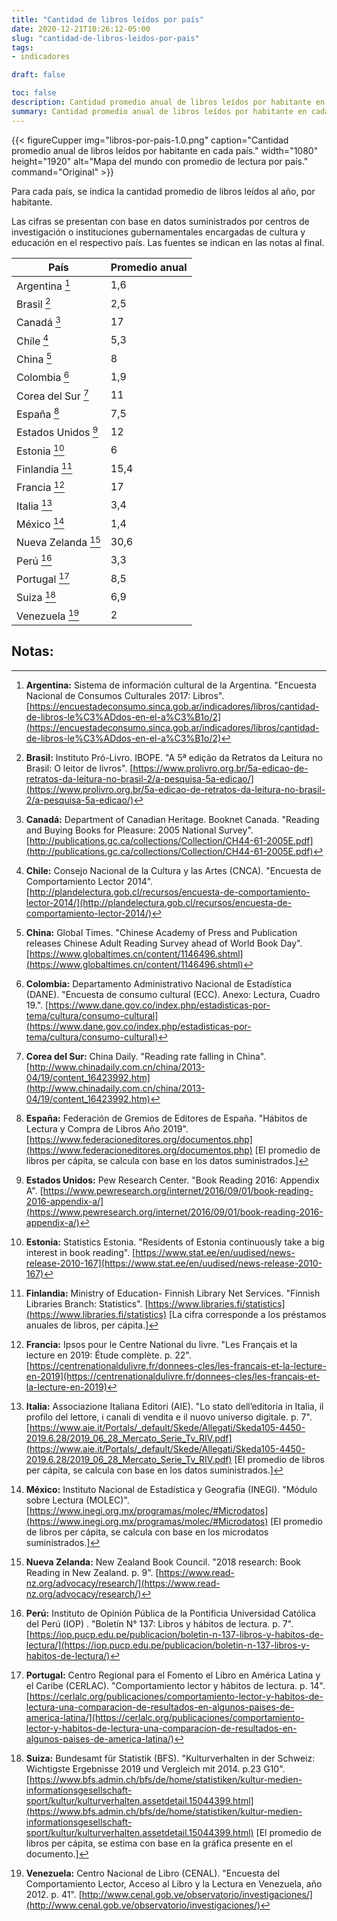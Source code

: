```yaml
---
title: "Cantidad de libros leídos por país"
date: 2020-12-21T10:26:12-05:00
slug: "cantidad-de-libros-leidos-por-pais"
tags: 
- indicadores

draft: false

toc: false
description: Cantidad promedio anual de libros leídos por habitante en cada país.
summary: Cantidad promedio anual de libros leídos por habitante en cada país.
---
```


{{< figureCupper 
img="libros-por-pais-1.0.png" 
caption="Cantidad promedio anual de libros leídos por habitante en cada país."
width="1080" 
height="1920"
alt="Mapa del mundo con promedio de lectura por país."
command="Original" >}}

Para cada país, se indica la cantidad promedio de libros leídos al año, por habitante.

Las cifras se presentan con base en datos suministrados por centros de investigación o instituciones gubernamentales encargadas de cultura y educación en el respectivo país. Las fuentes se indican en las notas al final.

| País | Promedio anual |
|-----------------------------------|------|
| Argentina [^Argentina]            | 1,6  |
| Brasil [^Brasil]                  | 2,5  |
| Canadá [^Canadá]                  | 17   |
| Chile [^Chile]                    | 5,3  |
| China [^China]                    | 8    |
| Colombia [^Colombia]              | 1,9  |
| Corea del Sur [^Corea del Sur]    | 11   |
| España [^España]                  | 7,5  |
| Estados Unidos [^Estados Unidos]  | 12   |
| Estonia [^Estonia]                | 6    |
| Finlandia [^Finlandia]            | 15,4 |
| Francia [^Francia]                | 17   |
| Italia [^Italia]                  | 3,4  |
| México [^México]                  | 1,4  |
| Nueva Zelanda [^Nueva Zelanda]    | 30,6 |
| Perú [^Perú]                      | 3,3  |
| Portugal [^Portugal]              | 8,5  |
| Suiza [^Suiza]                    | 6,9  |
| Venezuela [^Venezuela]            | 2    |


## Notas:

[^Argentina]: **Argentina:** Sistema de información cultural de la Argentina. "Encuesta Nacional de Consumos Culturales 2017: Libros". [https://encuestadeconsumo.sinca.gob.ar/indicadores/libros/cantidad-de-libros-le%C3%ADdos-en-el-a%C3%B1o/2](https://encuestadeconsumo.sinca.gob.ar/indicadores/libros/cantidad-de-libros-le%C3%ADdos-en-el-a%C3%B1o/2)
[^Brasil]: **Brasil:** Instituto Pró-Livro. IBOPE. "A 5ª edição da Retratos da Leitura no Brasil: O leitor de livros". [https://www.prolivro.org.br/5a-edicao-de-retratos-da-leitura-no-brasil-2/a-pesquisa-5a-edicao/](https://www.prolivro.org.br/5a-edicao-de-retratos-da-leitura-no-brasil-2/a-pesquisa-5a-edicao/)
[^Canadá]: **Canadá:** Department of Canadian Heritage. Booknet Canada. "Reading and Buying Books for Pleasure: 2005 National Survey". [http://publications.gc.ca/collections/Collection/CH44-61-2005E.pdf](http://publications.gc.ca/collections/Collection/CH44-61-2005E.pdf)
[^Chile]: **Chile:** Consejo Nacional de la Cultura y las Artes (CNCA). "Encuesta de Comportamiento Lector 2014". [http://plandelectura.gob.cl/recursos/encuesta-de-comportamiento-lector-2014/](http://plandelectura.gob.cl/recursos/encuesta-de-comportamiento-lector-2014/)
[^China]: **China:** Global Times. "Chinese Academy of Press and Publication releases Chinese Adult Reading Survey ahead of World Book Day". [https://www.globaltimes.cn/content/1146496.shtml](https://www.globaltimes.cn/content/1146496.shtml)
[^Colombia]: **Colombia:** Departamento Administrativo Nacional de Estadística (DANE). "Encuesta de consumo cultural (ECC). Anexo: Lectura, Cuadro 19.". [https://www.dane.gov.co/index.php/estadisticas-por-tema/cultura/consumo-cultural](https://www.dane.gov.co/index.php/estadisticas-por-tema/cultura/consumo-cultural)
[^Corea del Sur]: **Corea del Sur:** China Daily. "Reading rate falling in China". [http://www.chinadaily.com.cn/china/2013-04/19/content_16423992.htm](http://www.chinadaily.com.cn/china/2013-04/19/content_16423992.htm)
[^España]: **España:** Federación de Gremios de Editores de España. "Hábitos de Lectura y Compra de Libros Año 2019". [https://www.federacioneditores.org/documentos.php](https://www.federacioneditores.org/documentos.php) [El promedio de libros per cápita, se calcula con base en los datos suministrados.]
[^Estados Unidos]: **Estados Unidos:** Pew Research Center. "Book Reading 2016: Appendix A". [https://www.pewresearch.org/internet/2016/09/01/book-reading-2016-appendix-a/](https://www.pewresearch.org/internet/2016/09/01/book-reading-2016-appendix-a/)
[^Estonia]: **Estonia:** Statistics Estonia. "Residents of Estonia continuously take a big interest in book reading". [https://www.stat.ee/en/uudised/news-release-2010-167](https://www.stat.ee/en/uudised/news-release-2010-167)
[^Finlandia]: **Finlandia:** Ministry of Education- Finnish Library Net Services. "Finnish Libraries Branch: Statistics". [https://www.libraries.fi/statistics](https://www.libraries.fi/statistics) [La cifra corresponde a los préstamos anuales de libros, per cápita.]
[^Francia]: **Francia:** Ipsos pour le Centre National du livre. "Les Français et la lecture en 2019: Étude complète. p. 22". [https://centrenationaldulivre.fr/donnees-cles/les-francais-et-la-lecture-en-2019](https://centrenationaldulivre.fr/donnees-cles/les-francais-et-la-lecture-en-2019)
[^Italia]: **Italia:** Associazione Italiana Editori (AIE). "Lo stato dell’editoria in Italia, il profilo del lettore, i canali di vendita e il nuovo universo digitale. p. 7". [https://www.aie.it/Portals/_default/Skede/Allegati/Skeda105-4450-2019.6.28/2019_06_28_Mercato_Serie_Tv_RIV.pdf](https://www.aie.it/Portals/_default/Skede/Allegati/Skeda105-4450-2019.6.28/2019_06_28_Mercato_Serie_Tv_RIV.pdf) [El promedio de libros per cápita, se calcula con base en los datos suministrados.]
[^México]: **México:** Instituto Nacional de Estadística y Geografía (INEGI). "Módulo sobre Lectura (MOLEC)". [https://www.inegi.org.mx/programas/molec/#Microdatos](https://www.inegi.org.mx/programas/molec/#Microdatos) [El promedio de libros per cápita, se calcula con base en los microdatos suministrados.]
[^Nueva Zelanda]: **Nueva Zelanda:** New Zealand Book Council. "2018 research: Book Reading in New Zealand. p. 9". [https://www.read-nz.org/advocacy/research/](https://www.read-nz.org/advocacy/research/)
[^Perú]: **Perú:** Instituto de Opinión Pública de la Pontificia Universidad Católica del Perú (IOP) . "Boletín N° 137: Libros y hábitos de lectura. p. 7". [https://iop.pucp.edu.pe/publicacion/boletin-n-137-libros-y-habitos-de-lectura/](https://iop.pucp.edu.pe/publicacion/boletin-n-137-libros-y-habitos-de-lectura/)
[^Portugal]: **Portugal:** Centro Regional para el Fomento el Libro en América Latina y el Caribe (CERLAC). "Comportamiento lector y hábitos de lectura. p. 14". [https://cerlalc.org/publicaciones/comportamiento-lector-y-habitos-de-lectura-una-comparacion-de-resultados-en-algunos-paises-de-america-latina/](https://cerlalc.org/publicaciones/comportamiento-lector-y-habitos-de-lectura-una-comparacion-de-resultados-en-algunos-paises-de-america-latina/)
[^Suiza]: **Suiza:** Bundesamt für Statistik (BFS). "Kulturverhalten in der Schweiz: Wichtigste Ergebnisse 2019 und Vergleich mit 2014. p.23 G10". [https://www.bfs.admin.ch/bfs/de/home/statistiken/kultur-medien-informationsgesellschaft-sport/kultur/kulturverhalten.assetdetail.15044399.html](https://www.bfs.admin.ch/bfs/de/home/statistiken/kultur-medien-informationsgesellschaft-sport/kultur/kulturverhalten.assetdetail.15044399.html) [El promedio de libros per cápita, se estima con base en la gráfica presente en el documento.]
[^Venezuela]: **Venezuela:** Centro Nacional de Libro (CENAL). "Encuesta del Comportamiento Lector, Acceso al Libro y la Lectura en Venezuela, año 2012. p. 41". [http://www.cenal.gob.ve/observatorio/investigaciones/](http://www.cenal.gob.ve/observatorio/investigaciones/)

